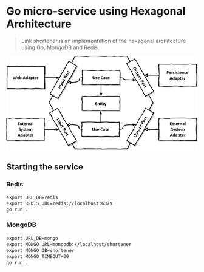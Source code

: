 # Go micro-service using Hexagonal Architecture

> Link shortener is an implementation of the hexagonal architecture using Go, MongoDB and Redis.

![Hexagonal Architecture](doc/hexagonal-architecture.png)

## Starting the service

### Redis

```
export URL_DB=redis
export REDIS_URL=redis://localhost:6379
go run .
```

### MongoDB

```
export URL_DB=mongo
export MONGO_URL=mongodb://localhost/shortener
export MONGO_DB=shortener
export MONGO_TIMEOUT=30
go run .
```
